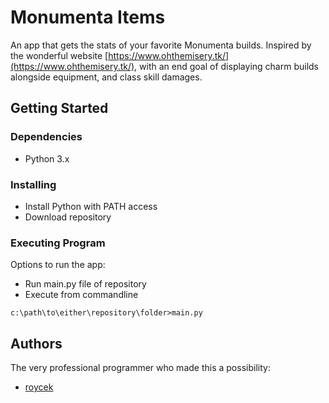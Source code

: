 # Monumenta Items

An app that gets the stats of your favorite Monumenta builds. Inspired by the wonderful website [https://www.ohthemisery.tk/](https://www.ohthemisery.tk/), with an end goal of displaying charm builds alongside equipment, and class skill damages.

## Getting Started

### Dependencies

* Python 3.x

### Installing

* Install Python with PATH access
* Download repository

### Executing Program

Options to run the app:

* Run main.py file of repository
* Execute from commandline

```
c:\path\to\either\repository\folder>main.py
```

## Authors

The very professional programmer who made this a possibility:

- [roycek](https://github.com/roycek)
